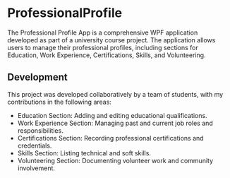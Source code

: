 # ProfessionalProfile
The Professional Profile App is a comprehensive WPF application developed as part of a university course project. The application allows users to manage their professional profiles, including sections for Education, Work Experience, Certifications, Skills, and Volunteering.

## Development
This project was developed collaboratively by a team of students, with my contributions in the following areas:
- Education Section: Adding and editing educational qualifications.
- Work Experience Section: Managing past and current job roles and responsibilities.
- Certifications Section: Recording professional certifications and credentials.
- Skills Section: Listing technical and soft skills.
- Volunteering Section: Documenting volunteer work and community involvement.
